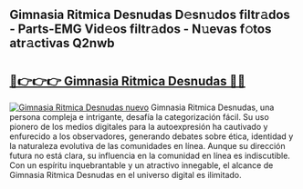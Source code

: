 ## Gimnasia Ritmica Desnudas D𝚎sn𝚞dos filtr𝚊dos - Parts-EMG Vid𝚎os filtr𝚊dos - N𝚞evas f𝚘tos atr𝚊ctivas Q2nwb

# <h2><a href="http://mb24d4.tromn.icu/?c=Gimnasia+Ritmica+Desnudas">🔗👉👉👉 Gimnasia Ritmica Desnudas 🔗🔗</a></h2>

[![Gimnasia Ritmica Desnudas nuevo](https://i.imgur.com/pEAQMta.gif)](http://mb24d4.tromn.icu/?c=Gimnasia+Ritmica+Desnudas)
Gimnasia Ritmica Desnudas, una persona compleja e intrigante, desafía la categorización fácil. Su uso pionero de los medios digitales para la autoexpresión ha cautivado y enfurecido a los observadores, generando debates sobre ética, identidad y la naturaleza evolutiva de las comunidades en línea. Aunque su dirección futura no está clara, su influencia en la comunidad en línea es indiscutible. Con un espíritu inquebrantable y un atractivo innegable, el alcance de Gimnasia Ritmica Desnudas en el universo digital es ilimitado.
